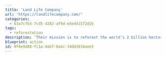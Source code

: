 ```yaml
---
title: 'Land Life Company'
url: 'https://landlifecompany.com/'
categories:
  - 63a7cfb3-7cd5-4282-af9d-e5ed41572d1b
tags:
  - reforestation
description: 'Their mission is to reforest the world’s 2 billion hectares of degraded land. Using drones and automated planting, they plant at scale in urban environments using a fraction of the water.'
blueprint: action
id: 0f8e9d88-fc1a-4ab7-8a4c-34dd3034aee5
---
```

